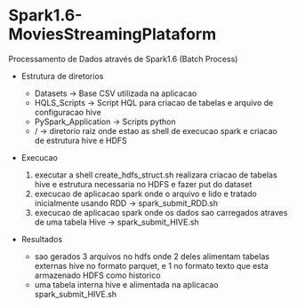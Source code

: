 # Spark1.6-MoviesStreamingPlataform
Processamento de Dados através de Spark1.6 (Batch Process)

- Estrutura de diretorios
    - Datasets -> Base CSV utilizada na aplicacao
    - HQLS_Scripts -> Script HQL para criacao de tabelas e arquivo de configuracao hive
    - PySpark_Application -> Scripts python
    - / -> diretorio raiz onde estao as shell de execucao spark e criacao de estrutura hive e HDFS

- Execucao
    1. executar a shell create_hdfs_struct.sh realizara criacao de tabelas hive e estrutura necessaria no HDFS e fazer put do dataset
    2. execucao de aplicacao spark onde o arquivo e lido e tratado inicialmente usando RDD -> spark_submit_RDD.sh
    3. execucao de aplicacao spark onde os dados sao carregados atraves de uma tabela Hive -> spark_submit_HIVE.sh

- Resultados
    - sao gerados 3 arquivos no hdfs onde 2 deles alimentam tabelas externas hive no formato parquet, e 1 no formato texto que esta armazenado HDFS como historico 
    - uma tabela interna hive e alimentada na aplicacao spark_submit_HIVE.sh